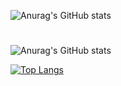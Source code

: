![Anurag's GitHub stats](https://github-readme-stats.vercel.app/api?username=oceanseemona&show_icons=true&theme=radical)

# 

![Anurag's GitHub stats](https://github-readme-stats.vercel.app/api?username=oceanseemona&show_icons=true)



[![Top Langs](https://github-readme-stats.vercel.app/api/top-langs/?username=oceanseemona&layout=compact)](https://github.com/anuraghazra/github-readme-stats)
